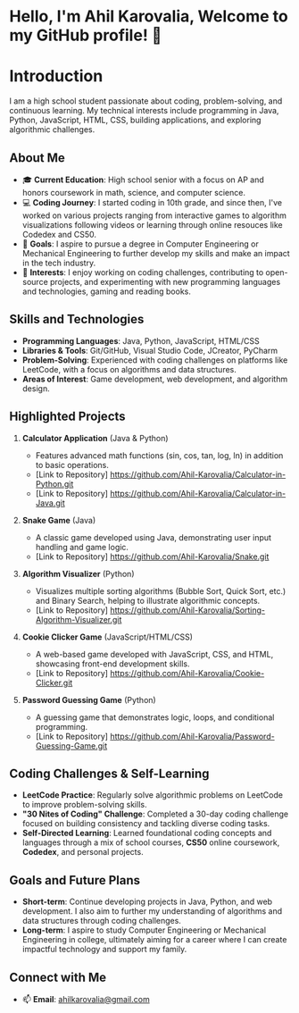 # Hello, I'm Ahil Karovalia, Welcome to my GitHub profile! 👋

# Introduction
I am a high school student passionate about coding, problem-solving, and continuous learning. My technical interests include programming in Java, Python, JavaScript, HTML, CSS, building applications, and exploring algorithmic challenges.

## About Me
- 🎓 **Current Education**: High school senior with a focus on AP and honors coursework in math, science, and computer science.
- 💻 **Coding Journey**: I started coding in 10th grade, and since then, I've worked on various projects ranging from interactive games to algorithm visualizations following videos or learning through online resouces like Codedex and CS50.
- 🎯 **Goals**: I aspire to pursue a degree in Computer Engineering or Mechanical Engineering to further develop my skills and make an impact in the tech industry.
- 🌟 **Interests**: I enjoy working on coding challenges, contributing to open-source projects, and experimenting with new programming languages and technologies, gaming and reading books.

## Skills and Technologies
- **Programming Languages**: Java, Python, JavaScript, HTML/CSS
- **Libraries & Tools**: Git/GitHub, Visual Studio Code, JCreator, PyCharm
- **Problem-Solving**: Experienced with coding challenges on platforms like LeetCode, with a focus on algorithms and data structures.
- **Areas of Interest**: Game development, web development, and algorithm design.

## Highlighted Projects
1. **Calculator Application** (Java & Python)  
   - Features advanced math functions (sin, cos, tan, log, ln) in addition to basic operations.
   - [Link to Repository] https://github.com/Ahil-Karovalia/Calculator-in-Python.git
   - [Link to Repository] https://github.com/Ahil-Karovalia/Calculator-in-Java.git

2. **Snake Game** (Java)  
   - A classic game developed using Java, demonstrating user input handling and game logic.
   - [Link to Repository] https://github.com/Ahil-Karovalia/Snake.git

3. **Algorithm Visualizer** (Python)  
   - Visualizes multiple sorting algorithms (Bubble Sort, Quick Sort, etc.) and Binary Search, helping to illustrate algorithmic concepts.
   - [Link to Repository] https://github.com/Ahil-Karovalia/Sorting-Algorithm-Visualizer.git

4. **Cookie Clicker Game** (JavaScript/HTML/CSS)  
   - A web-based game developed with JavaScript, CSS, and HTML, showcasing front-end development skills.
   - [Link to Repository]  https://github.com/Ahil-Karovalia/Cookie-Clicker.git

5. **Password Guessing Game** (Python)  
   - A guessing game that demonstrates logic, loops, and conditional programming.
   - [Link to Repository] https://github.com/Ahil-Karovalia/Password-Guessing-Game.git
  
## Coding Challenges & Self-Learning
- **LeetCode Practice**: Regularly solve algorithmic problems on LeetCode to improve problem-solving skills.
- **"30 Nites of Coding" Challenge**: Completed a 30-day coding challenge focused on building consistency and tackling diverse coding tasks.
- **Self-Directed Learning**: Learned foundational coding concepts and languages through a mix of school courses, **CS50** online coursework, **Codedex**, and personal projects.

## Goals and Future Plans
- **Short-term**: Continue developing projects in Java, Python, and web development. I also aim to further my understanding of algorithms and data structures through coding challenges.
- **Long-term**: I aspire to study Computer Engineering or Mechanical Engineering in college, ultimately aiming for a career where I can create impactful technology and support my family.

## Connect with Me
- 📫 **Email**: ahilkarovalia@gmail.com
